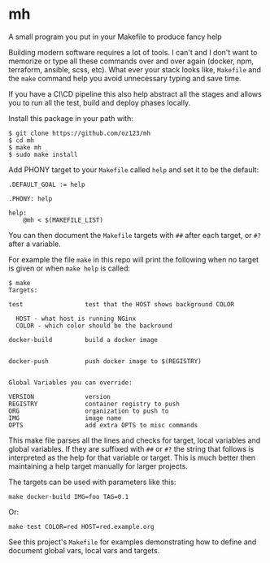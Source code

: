 # mh

A small program you put in your Makefile to produce fancy help

Building modern software requires a lot of tools. I can't and I don't want
to memorize or type all these commands over and over again (docker, npm,
terraform, ansible, scss, etc). What ever your stack looks like, ``Makefile``
and the ``make`` command help you avoid unnecessary typing and save time.

If you have a CI\CD pipeline this also help abstract all the stages and allows
you to run all the test, build and deploy phases locally.

Install this package in your path with:
```
$ git clone https://github.com/oz123/mh
$ cd mh
$ make mh
$ sudo make install
```

Add PHONY target to your `Makefile` called `help` and set it to be the default:
```
.DEFAULT_GOAL := help

.PHONY: help

help:
	@mh < $(MAKEFILE_LIST)

```

You can then document the `Makefile` targets with `##` after each target,
or `#?` after a variable.

For example the file `make` in this repo will print the following when no
target is given or when `make help` is called:

```
$ make
Targets:

test                 test that the HOST shows background COLOR

  HOST - what host is running NGinx
  COLOR - which color should be the backround

docker-build         build a docker image


docker-push          push docker image to $(REGISTRY)


Global Variables you can override:

VERSION              version
REGISTRY             container registry to push
ORG                  organization to push to
IMG                  image name
OPTS                 add extra OPTS to misc commands
```

This make file parses all the lines and checks for target, local variables
and global variables.
If they are suffixed with `##` or `#?` the string that follows is interpreted
as the help for that variable or target.
This is much better then maintaining a help target manually for larger
projects.

The targets can be used with parameters like this:

```
make docker-build IMG=foo TAG=0.1
```

Or:

```
make test COLOR=red HOST=red.example.org
```

See this project's `Makefile` for examples demonstrating
how to define and document global vars, local vars and targets.
